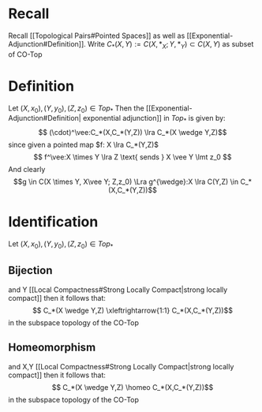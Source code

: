 # Recall
Recall [[Topological Pairs#Pointed Spaces]] as well as [[Exponential-Adjunction#Definition]].
Write $C_*(X,Y) := C(X,*_X;Y,*_Y) \subset C(X,Y)$ as subset of CO-Top
# Definition
Let $(X,x_0),(Y,y_0),(Z,z_0) \in Top_*$
Then the [[Exponential-Adjunction#Definition| exponential adjunction]] in $Top_*$ is given by:
$$ (\cdot)^\vee:C_*(X,C_*(Y,Z)) \lra C_*(X \wedge Y,Z)$$
since  given a pointed map $f: X \lra C_*(Y,Z)$
$$ f^\vee:X \times Y \lra Z \text{ sends } X \vee Y \lmt z_0 $$
And clearly 
$$g \in C(X \times Y, X\vee Y; Z,z_0) \Lra g^{\wedge}:X \lra C(Y,Z) \in C_*(X,C_*(Y,Z))$$


# Identification
Let $(X,x_0),(Y,y_0),(Z,z_0) \in Top_*$
## Bijection
and Y [[Local Compactness#Strong Locally Compact|strong locally compact]] then it follows that:
$$ C_*(X \wedge Y,Z) \xleftrightarrow{1:1} C_*(X,C_*(Y,Z))$$
in the subspace topology of the CO-Top
## Homeomorphism
and X,Y [[Local Compactness#Strong Locally Compact|strong locally compact]] then it follows that:
$$ C_*(X \wedge Y,Z) \homeo C_*(X,C_*(Y,Z))$$
in the subspace topology of the CO-Top